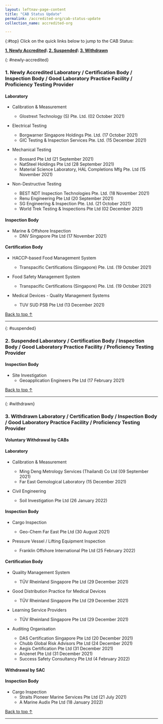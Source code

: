 ```yaml
---
layout: leftnav-page-content
title: "CAB Status Update"
permalink: /accredited-org/cab-status-update
collection_name: accredited-org

---
```


{:#top}
Click on the quick links below to jump to the CAB Status:

**[1. Newly Accredited](#newly-accredited)**\\
**[2. Suspended](#suspended)**\\
**[3. Withdrawn](#withdrawn)**


{: #newly-accredited}
### 1. Newly Accredited Laboratory / Certification Body / Inspection Body / Good Laboratory Practice Facility / Proficiency Testing Provider 
   

#### Laboratory

* Calibration & Measurement 
  * Glostrext Technology (S) Pte. Ltd. (02 October 2021)


* Electrical Testing
  * Borgwarner Singapore Holdings Pte. Ltd. (17 October 2021)
  * GIC Testing & Inspection Services Pte. Ltd. (15 December 2021)


* Mechanical Testing
  * Bossard Pte Ltd (21 September 2021)
  * NatSteel Holdings Pte Ltd (28 September 2021)
  * Material Science Laboratory, HAL Completions Mfg Pte. Ltd (15 November 2021)
  

* Non-Destructive Testing
  * BEST NDT Inspection Technologies Pte. Ltd. (18 November 2021)
  * Renu Engineering Pte Ltd (20 September 2021)
  * SG Engineering & Inspection Pte. Ltd. (21 October 2021)
  * World Trek Testing & Inspections Pte Ltd (02 December 2021)




#### Inspection Body

* Marine & Offshore Inspection
  * DNV Singapore Pte Ltd (17 November 2021)




#### Certification Body

* HACCP-based Food Management System
  * Transpacific Certifications (Singapore) Pte. Ltd. (19 October 2021)


* Food Safety Management System
  * Transpacific Certifications (Singapore) Pte. Ltd. (19 October 2021)


* Medical Devices - Quality Management Systems
  * TUV SUD PSB Pte Ltd (13 December 2021)

     

[Back to top ↑](#top)

---

{: #suspended}
### 2. Suspended Laboratory /  Certification Body / Inspection Body / Good Laboratory Practice Facility / Proficiency Testing Provider


#### Inspection Body

* Site Investigation
  * Geoapplication Engineers Pte Ltd (17 February 2021)
 

[Back to top ↑](#top)

---

{: #withdrawn}
### 3. Withdrawn Laboratory / Certification Body / Inspection Body / Good Laboratory Practice Facility / Proficiency Testing Provider


#### **Voluntary Withdrawal by CABs**

#### Laboratory

* Calibration & Measurement
  * Ming Deng Metrology Services (Thailand) Co Ltd (09 September 2021)
  * Far East Gemological Laboratory (15 December 2021)


* Civil Engineering
  * Soil Investigation Pte Ltd (26 January 2022)
  

#### Inspection Body

* Cargo Inspection
  * Geo-Chem Far East Pte Ltd (30 August 2021)
 
* Pressure Vessel / Lifting Equipment Inspection
  * Franklin Offshore International Pte Ltd (25 February 2022)


#### Certification Body

* Quality Management System
  * TÜV Rheinland Singapore Pte Ltd  (29 December 2021)


* Good Distribution Practice for Medical Devices
  * TÜV Rheinland Singapore Pte Ltd  (29 December 2021)


* Learning Service Providers
  * TÜV Rheinland Singapore Pte Ltd  (29 December 2021)


* Auditing Organisation
  * DAS Certification Singapore Pte Ltd (20 December 2021)
  * Chubb Global Risk Advisors Pte Ltd (24 December 2021)
  * Aegis Certification Pte Ltd (31 December 2021)
  * Anzenet Pte Ltd (31 December 2021)
  * Success Safety Consultancy Pte Ltd (4 February 2022)

 

#### **Withdrawal by SAC**

#### Inspection Body

* Cargo Inspection
  * Straits Pioneer Marine Services Pte Ltd (21 July 2021)
  * A Marine Audix Pte Ltd (18 January 2022)

  

[Back to top ↑](#top)

---

